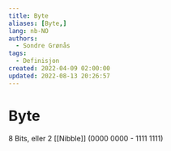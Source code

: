 ```yaml
---
title: Byte
aliases: [Byte,]
lang: nb-NO
authors:
  - Sondre Grønås
tags:
  - Definisjon
created: 2022-04-09 02:00:00
updated: 2022-08-13 20:26:57
---
```

# Byte
8 Bits, eller 2 [[Nibble]] (0000 0000 - 1111 1111)